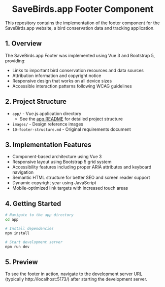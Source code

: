 <h1 align="center">SaveBirds.app Footer Component</h1>

This repository contains the implementation of the footer component for the SaveBirds.app website, a bird conservation data and tracking application.

## 1. Overview

The SaveBirds.app Footer was implemented using Vue 3 and Bootstrap 5, providing:

- Links to important bird conservation resources and data sources
- Attribution information and copyright notice
- Responsive design that works on all device sizes
- Accessible interaction patterns following WCAG guidelines

## 2. Project Structure

- `app/` - Vue.js application directory
  - See the [app README](app/README.md) for detailed project structure
- `images/` - Design reference images
- `10-footer-structure.md` - Original requirements document

## 3. Implementation Features

- Component-based architecture using Vue 3
- Responsive layout using Bootstrap 5 grid system
- Accessibility features including proper ARIA attributes and keyboard navigation
- Semantic HTML structure for better SEO and screen reader support
- Dynamic copyright year using JavaScript
- Mobile-optimized link targets with increased touch areas

## 4. Getting Started

```bash
# Navigate to the app directory
cd app

# Install dependencies
npm install

# Start development server
npm run dev
```

## 5. Preview

To see the footer in action, navigate to the development server URL (typically http://localhost:5173/) after starting the development server.
